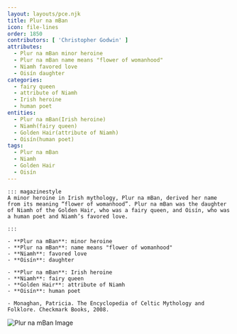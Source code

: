 ```yaml
---
layout: layouts/pce.njk
title: Plur na mBan
icon: file-lines
order: 1850
contributors: [ 'Christopher Godwin' ]
attributes:
  - Plur na mBan minor heroine
  - Plur na mBan name means "flower of womanhood"
  - Niamh favored love
  - Oisín daughter
categories:
  - fairy queen
  - attribute of Niamh
  - Irish heroine
  - human poet
entities:
  - Plur na mBan(Irish heroine)
  - Niamh(fairy queen)
  - Golden Hair(attribute of Niamh)
  - Oisín(human poet)
tags:
  - Plur na mBan
  - Niamh
  - Golden Hair
  - Oisín
---
```

``` tab [group1:Info]
::: magazinestyle
A minor heroine in Irish mythology, Plur na mBan, derived her name from its meaning “flower of womanhood”. Plur na mBan was the daughter of Niamh of the Golden Hair, who was a fairy queen, and Oisín, who was a human poet and Niamh’s favored love.

:::
```
``` tab [group1:Attributes]
- **Plur na mBan**: minor heroine
- **Plur na mBan**: name means "flower of womanhood"
- **Niamh**: favored love
- **Oisín**: daughter
```
``` tab [group1:Entities]
- **Plur na mBan**: Irish heroine
- **Niamh**: fairy queen
- **Golden Hair**: attribute of Niamh
- **Oisín**: human poet
```
``` tab [group1:Sources]
- Monaghan, Patricia. The Encyclopedia of Celtic Mythology and Folklore. Checkmark Books, 2008.
```
![Plur na mBan Image]([None])
